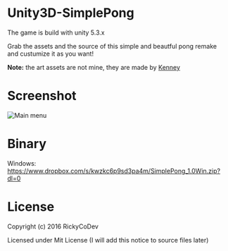 # Unity3D-SimplePong

The game is build with unity 5.3.x

Grab the assets and the source of this simple and beautful pong remake and custumize it as you want!

**Note:** the art assets are not mine, they are made by [Kenney]()

# Screenshot
![Main menu](https://pbs.twimg.com/media/CevTkcJXEAAmqjU.jpg)

# Binary
Windows: https://www.dropbox.com/s/kwzkc6p9sd3pa4m/SimplePong_1.0Win.zip?dl=0

# License

Copyright (c) 2016 RickyCoDev

Licensed under Mit License (I will add this notice to source files later)
